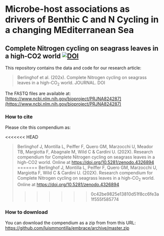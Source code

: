 # Microbe-host associations as drivers of Benthic C and N Cycling in a changing MEditerranean Sea

## Complete Nitrogen cycling on seagrass leaves in a high-CO2 world [![DOI](https://zenodo.org/badge/450500219.svg)](https://zenodo.org/badge/latestdoi/450500219)


This repository contains the data and code for our research article:

> Berlinghof et al. (202x). Complete Nitrogen cycling on seagrass leaves in a high-$\text{CO}_2$ world. JOURNAL. DOI <DOI>

The FASTQ files are available at: [https://www.ncbi.nlm.nih.gov/bioproject/PRJNA824287](https://www.ncbi.nlm.nih.gov/bioproject/PRJNA824287)

### How to cite

Please cite this compendium as:

<<<<<<< HEAD
> Berlinghof J, Montilla L, Peiffer F, Quero GM, Marzocchi U, Meador TB, Margiotta F, Abagnale M, Wild C & Cardini U. (202X). Research compendium for Complete Nitrogen cycling on seagrass leaves in a high-CO2 world. Online at  https://doi.org/10.5281/zenodo.4326894
=======
> Berlinghof J, Montilla L, Peiffer F, Quero GM, Marzocchi U, Margiotta F, Wild C & Cardini U. (202X). Research compendium for Complete Nitrogen cycling on seagrass leaves in a high-$\text{CO}_2$ world. Online at  https://doi.org/10.5281/zenodo.4326894
>>>>>>> 0c42be9825e13810d51f8cc6fe3a1f555f585774

### How to download

You can download the compendium as a zip from from this URL:
<https://github.com/luismmontilla/embrace/archive/master.zip>

